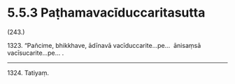 

# 5.5.3 Paṭhamavacīduccaritasutta




(243.)

1323\. “Pañcime, bhikkhave, ādīnavā vacīduccarite…pe…  ānisaṃsā vacīsucarite…pe… .

---

1324\. Tatiyaṃ.





